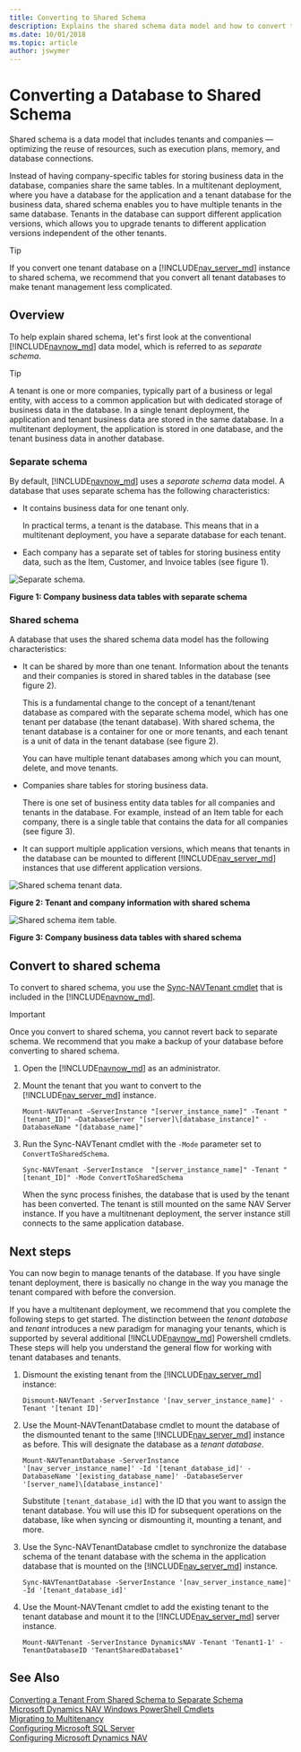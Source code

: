 ```yaml
---
title: Converting to Shared Schema
description: Explains the shared schema data model and how to convert to it from the default separate schema data model.
ms.date: 10/01/2018
ms.topic: article
author: jswymer
---
```

# Converting a Database to Shared Schema
Shared schema is a data model that includes tenants and companies &#8212; optimizing the reuse of resources, such as execution plans, memory, and database connections. 

<!-- alternative
Shared schema is a data model that shares database resources among tenants and companies. Shared schema optimizes the reuse of resources, such as execution plans, memory, and database connections. 
-->

Instead of having company-specific tables for storing business data in the database, companies share the same tables.  In a multitenant deployment, where you have a database for the application and a tenant database for the business data, shared schema enables you to have multiple tenants in the same database. Tenants in the database can support different application versions, which allows you to upgrade tenants to different application versions independent of the other tenants.

> [!TIP]
> If you convert one tenant database on a [!INCLUDE[nav_server_md](includes/nav_server_md.md)] instance to shared schema, we recommend that you convert all tenant databases to make tenant management less complicated. 

## <a name="SchemaOverview"></a> Overview
To help explain shared schema, let's first look at the conventional [!INCLUDE[navnow_md](includes/navnow_md.md)] data model, which is referred to as *separate schema*.

> [!TIP]
> A tenant is one or more companies, typically part of a business or legal entity, with access to a common application but with dedicated storage of business data in the database. In a single tenant deployment, the application and tenant business data are stored in the same database. In a multitenant deployment, the application is stored in one database, and the tenant business data in another database.

### Separate schema 
By default, [!INCLUDE[navnow_md](includes/navnow_md.md)] uses a *separate schema* data model. A database that uses separate schema has the following characteristics: 

-  It contains business data for one tenant only.

    In practical terms, a tenant is the database. This means that in a multitenant deployment, you have a separate database for each tenant. 
-  Each company has a separate set of tables for storing business entity data, such as the Item, Customer, and Invoice tables (see figure 1). 

![Separate schema.](media/separateschema2companies.png "Separate schema")

**Figure 1: Company business data tables with separate schema**

### Shared schema

A database that uses the shared schema data model has the following characteristics: 

-  It can be shared by more than one tenant. Information about the tenants and their companies is stored in shared tables in the database (see figure 2).

   This is a fundamental change to the concept of a tenant/tenant database as compared with the separate schema model, which has one tenant per database (the tenant database). With shared schema, the tenant database is a container for one or more tenants, and each tenant is a unit of data in the tenant database (see figure 2).
   
   You can have multiple tenant databases among which you can mount, delete, and move tenants. 
-  Companies share tables for storing business data.

    There is one set of business entity data tables for all companies and tenants in the database. For example, instead  of an Item table for each company, there is a single table that contains the data for all companies (see figure 3).

-   It can support multiple application versions, which means that tenants in the database can be mounted to different [!INCLUDE[nav_server_md](includes/nav_server_md.md)] instances that use different application versions.   

![Shared schema tenant data.](media/SharedSchemaTenantTables.png "Shared schema tenant data")

**Figure 2: Tenant and company information with shared schema**

 ![Shared schema item table.](media/SharedSchemaEntityTables.png "Shared schema item table")

**Figure 3: Company business data tables with shared schema**

## Convert to shared schema
To convert to shared schema, you use the [Sync-NAVTenant cmdlet](https://go.microsoft.com/fwlink/?linkid=401399) that is included in the [!INCLUDE[navnow_md](includes/nav_shell_md.md)]. 

> [!IMPORTANT]
> Once you convert to shared schema, you cannot revert back to separate schema. We recommend that you make a backup of your database before converting to shared schema.

1. Open the [!INCLUDE[navnow_md](includes/nav_shell_md.md)] as an administrator.

2. Mount the tenant that you want to convert to the [!INCLUDE[nav_server_md](includes/nav_server_md.md)] instance.

    ```
    Mount-NAVTenant –ServerInstance "[server_instance_name]" -Tenant "[tenant_ID]" –DatabaseServer "[server]\[database_instance]" -DatabaseName "[database_name]"
    ```

3. Run the Sync-NAVTenant cmdlet with the `-Mode` parameter set to `ConvertToSharedSchema`.

    ```
    Sync-NAVTenant -ServerInstance  "[server_instance_name]" -Tenant "[tenant_ID]" -Mode ConvertToSharedSchema
    ```
    When the sync process finishes, the database that is used by the tenant has been converted. The tenant is still mounted on the same NAV Server instance. If you have a multitnenant deployment, the server instance still connects to the same application database. 

## Next steps
You can now begin to manage tenants of the database. If you have single tenant deployment, there is basically no change in the way you manage the tenant compared with before the conversion.

If you have a multitenant deployment, we recommend that you complete the following steps to get started. The distinction between the *tenant database* and *tenant* introduces a new paradigm for managing your tenants, which is supported by several additional [!INCLUDE[navnow_md](includes/navnow_md.md)] Powershell cmdlets. These steps will help you understand the general flow for working with tenant databases and tenants.

1. Dismount the existing tenant from the [!INCLUDE[nav_server_md](includes/nav_server_md.md)] instance:

    ```
    Dismount-NAVTenant -ServerInstance '[nav_server_instance_name]' -Tenant '[tenant ID]'
    ```
2.  Use the Mount-NAVTenantDatabase cmdlet to mount the database of the dismounted tenant to the same [!INCLUDE[nav_server_md](includes/nav_server_md.md)] instance as before. This will designate the database as a *tenant database*. 

    ```
    Mount-NAVTenantDatabase -ServerInstance '[nav_server_instance_name]' -Id '[tenant_database_id]' -DatabaseName '[existing_database_name]' -DatabaseServer '[server_name]\[database_instance]'
    ```

    Substitute `[tenant_database_id]` with the ID that you want to assign the tenant database. You will use this ID for subsequent operations on the database, like when syncing or dismounting it, mounting a tenant, and more.   

3. Use the Sync-NAVTenantDatabase cmdlet to synchronize the database schema of the tenant database with the schema in the application database that is mounted on the [!INCLUDE[nav_server_md](includes/nav_server_md.md)] instance.
 
    ```
    Sync-NAVTenantDatabase -ServerInstance '[nav_server_instance_name]' -Id '[tenant_database_id]'
    ```

4. Use the Mount-NAVTenant cmdlet to add the existing tenant to the tenant database and mount it to the [!INCLUDE[nav_server_md](includes/nav_server_md.md)] server instance.

    ```
    Mount-NAVTenant -ServerInstance DynamicsNAV -Tenant 'Tenant1-1' -TenantDatabaseID 'TenantSharedDatabase1'
    ``` 

## See Also 
[Converting a Tenant From Shared Schema to Separate Schema](convert-tenant-from-shared-schema-to-separate-schema.md)  
[Microsoft Dynamics NAV Windows PowerShell Cmdlets](Microsoft-Dynamics-NAV-Windows-PowerShell-Cmdlets.md)   
[Migrating to Multitenancy](Migrating-to-Multitenancy.md)  
[Configuring Microsoft SQL Server](Configuring-Microsoft-SQL-Server.md)   
[Configuring Microsoft Dynamics NAV](Configuring-Microsoft-Dynamics-NAV.md)  
